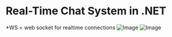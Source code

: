 # Real-Time Chat System in .NET
*WS = web socket for realtime connections
![Image](https://github.com/user-attachments/assets/31461ca3-8647-4113-9212-19501641f93c)
![Image](https://github.com/user-attachments/assets/ca68c0d1-e220-49a7-ab1d-bcf1ae446615)
